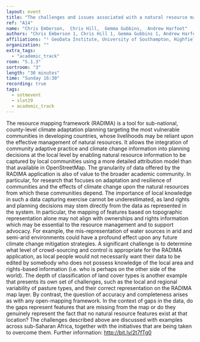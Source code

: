 ```yaml
---
layout: event
title: "The challenges and issues associated with a natural resource mapping framework based upon OpenStreetMap"
ref: "A14"
name: "Chris Emberson,  Chris Hill,  Gemma Gubbins,  Andrew Harfoot"
authors: "Chris Emberson 1, Chris Hill 1, Gemma Gubbins 1, Andrew Harfoot 1"
affiliations: "¹ GeoData Institute, University of Southampton, Highfield, Southampton, UK"
organization: ""
extra_tags:
  - "academic_track"
room: "S.1.3"
sortroom: "3"
length: "30 minutes"
time: "Sunday 16:30"
recording: true
tags:
  - sotmevent
  - slot29
  - academic_track
---
```

The resource mapping framework (RADIMA) is a tool for sub-national, county-level climate adaptation planning targeting the most vulnerable communities in developing countries, whose livelihoods may be reliant upon the effective management of natural resources. It allows the integration of community adaptive practice and climate change information into planning decisions at the local level by enabling natural resource information to be captured by local communities using a more detailed attribution model than that available in OpenStreetMap.
The granularity of data offered by the RADIMA application is also of value to the broader academic community. In particular, for research that focuses on adaptation and resilience of communities and the effects of climate change upon the natural resources from which these communities depend. 
The importance of local knowledge in such a data capturing exercise cannot be underestimated, as land rights and planning decisions may stem directly from the data as represented in the system. In particular, the mapping of features based on topographic representation alone may not align with ownerships and rights information which may be essential to the resource management and to support advocacy. For example, the mis-representation of water sources in arid and semi-arid environments could have a profound effect upon any future climate change mitigation strategies. A significant challenge is to determine what level of crowd-sourcing and control is appropriate for the RADIMA application, as local people would not necessarily want their data to be edited by somebody who does not possess knowledge of the local area and rights-based information (i.e. who is perhaps on the other side of the world).
The depth of classification of land cover types is another example that presents its own set of challenges, such as the local and regional variability of pasture types, and their correct representation on the RADIMA map layer. By contrast, the question of accuracy and completeness arises as with any open-mapping framework. In the context of gaps in the data, do the gaps represent features that are missing from the map or do they genuinely represent the fact that no natural resource features exist at that location?
The challenges described above are discussed with examples across sub-Saharan Africa, together with the initiatives that are being taken to overcome them.
Further information: http://bit.ly/2t7fTg0